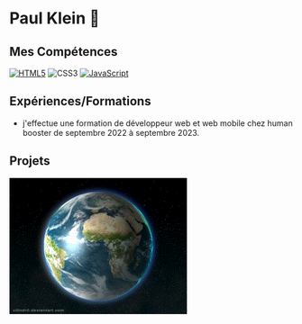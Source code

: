 # Paul Klein 👋
## Mes Compétences
[![HTML5](https://img.shields.io/badge/-HTML5-000?&logo=HTML5&logoColor=E34F26)](https://www.w3.org/html/) ![CSS3](https://img.shields.io/badge/-CSS3-000?&logo=CSS3&logoColor=1572B6)
[![JavaScript](https://img.shields.io/badge/-JavaScript-000?&logo=JavaScript&logoColor=F7DF1E)](https://developer.mozilla.org/en-US/docs/Web/JavaScript)
## Expériences/Formations
- j'effectue une formation de développeur web et web mobile chez human booster de septembre 2022 à septembre 2023.
## Projets
![Video](./giphy.gif)
